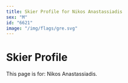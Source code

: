 ```yaml
---
title: Skier Profile for Nikos Anastassiadis
sex: "M"
id: "6621"
image: "/img/flags/gre.svg" 
---
```


# Skier Profile

This page is for: Nikos Anastassiadis.
    